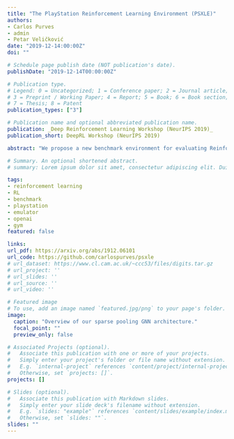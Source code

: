 ```yaml
---
title: "The PlayStation Reinforcement Learning Environment (PSXLE)"
authors:
- Carlos Purves
- admin
- Petar Veličković
date: "2019-12-14:00:00Z"
doi: ""

# Schedule page publish date (NOT publication's date).
publishDate: "2019-12-14T00:00:00Z"

# Publication type.
# Legend: 0 = Uncategorized; 1 = Conference paper; 2 = Journal article;
# 3 = Preprint / Working Paper; 4 = Report; 5 = Book; 6 = Book section;
# 7 = Thesis; 8 = Patent
publication_types: ["3"]

# Publication name and optional abbreviated publication name.
publication: _Deep Reinforcement Learning Workshop (NeurIPS 2019)_
publication_short: DeepRL Workshop (NeurIPS 2019)

abstract: "We propose a new benchmark environment for evaluating Reinforcement Learning (RL) algorithms: the PlayStation Learning Environment (PSXLE), a PlayStation emulator modified to expose a simple control API that enables rich game-state representations. We argue that the PlayStation serves as a suitable progression for agent evaluation and propose a framework for such an evaluation by building an action-driven abstraction for a game with support for the OpenAI Gym interface. Finally, we demonstrate the use of this abstraction by running OpenAI Baselines."

# Summary. An optional shortened abstract.
# summary: Lorem ipsum dolor sit amet, consectetur adipiscing elit. Duis posuere tellus ac convallis placerat. Proin tincidunt magna sed ex sollicitudin condimentum.

tags:
- reinforcement learning
- RL
- benchmark
- playstation
- emulator
- openai
- gym
featured: false

links:
url_pdf: https://arxiv.org/abs/1912.06101
url_code: https://github.com/carlospurves/psxle
# url_dataset: https://www.cl.cam.ac.uk/~ccc53/files/digits.tar.gz
# url_project: ''
# url_slides: ''
# url_source: ''
# url_video: ''

# Featured image
# To use, add an image named `featured.jpg/png` to your page's folder.
image:
  caption: "Overview of our sparse pooling GNN architecture."
  focal_point: ""
  preview_only: false

# Associated Projects (optional).
#   Associate this publication with one or more of your projects.
#   Simply enter your project's folder or file name without extension.
#   E.g. `internal-project` references `content/project/internal-project/index.md`.
#   Otherwise, set `projects: []`.
projects: []

# Slides (optional).
#   Associate this publication with Markdown slides.
#   Simply enter your slide deck's filename without extension.
#   E.g. `slides: "example"` references `content/slides/example/index.md`.
#   Otherwise, set `slides: ""`.
slides: ""
---
```

